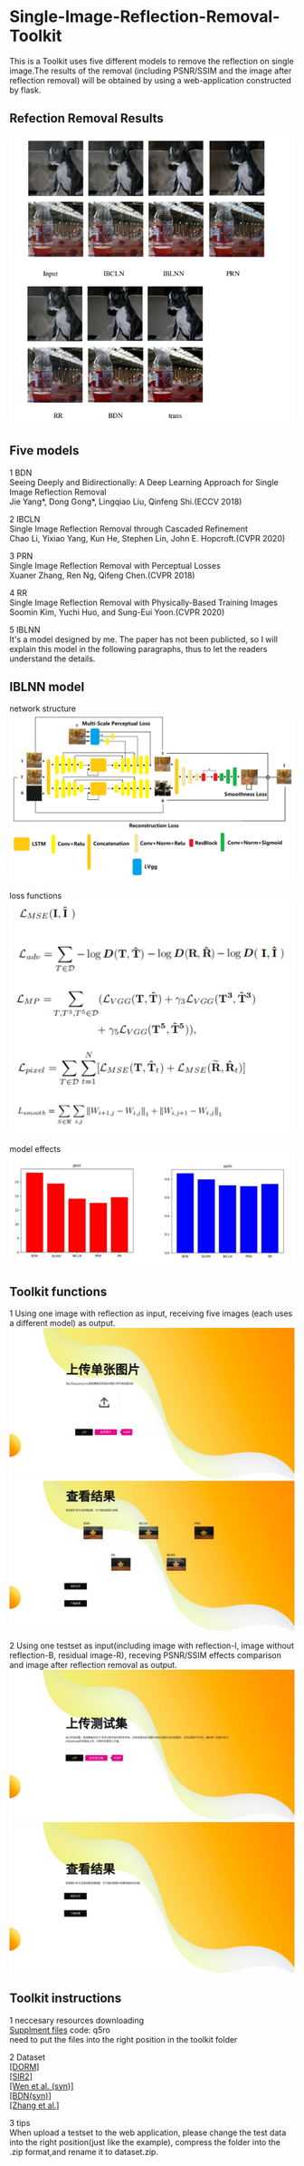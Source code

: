 # Single-Image-Reflection-Removal-Toolkit
This is a Toolkit uses five different models to remove the reflection on single image.The results of the removal (including PSNR/SSIM and the image after reflection removal) will be obtained by using a web-application constructed by flask.

## Refection Removal Results
<img src="./img/result.png">

## Five models
1 BDN<br>
  Seeing Deeply and Bidirectionally: A Deep Learning Approach for Single Image Reflection Removal<br>
  Jie Yang\*, Dong Gong\*, Lingqiao Liu, Qinfeng Shi.(ECCV 2018)<br>

2 IBCLN<br>
  Single Image Reflection Removal through Cascaded Refinement<br>
  Chao Li, Yixiao Yang, Kun He, Stephen Lin, John E. Hopcroft.(CVPR 2020)<br>
  
3 PRN<br>
  Single Image Reflection Removal with Perceptual Losses<br>
  Xuaner Zhang, Ren Ng, Qifeng Chen.(CVPR 2018)<br>
  
4 RR<br>
  Single Image Reflection Removal with Physically-Based Training Images<br>
  Soomin Kim, Yuchi Huo, and Sung-Eui Yoon.(CVPR 2020)<br>
  
5 IBLNN<br>
  It's a model designed by me. The paper has not been publicted, so I will explain this model in the following paragraphs, thus to let the readers understand the details.
  
## IBLNN model

network structure<br>
<img src="./img/network.png">

loss functions<br>
<img src="./img/loss.png">

model effects<br>
<img src="./img/model_effect.png">

## Toolkit functions
1 Using one image with reflection as input, receiving five images (each uses a different model) as output.<br>
<img src="./img/one_input.png">
<img src="./img/one_res.png">

2 Using one testset as input(including image with reflection-I, image without reflection-B, residual image-R), receving PSNR/SSIM effects comparison and image after reflection removal as output.<br>
<img src="./img/multi_input.png">
<img src="./img/multi_res.png">

## Toolkit instructions
1 neccesary resources downloading<br>
[Supplment files](https://pan.baidu.com/s/1fF4x0eraelU1O1Ank77QSw) code: q5ro<br>
need to put the files into the right position in the toolkit folder<br>

2 Dataset<br>
[[DORM]](https://github.com/Eddie-Wang1120/Single-Image-Reflection-Removal-Dorm-Dataset)<br>
[[SIR2]](https://rose1.ntu.edu.sg/dataset/sir2Benchmark/)<br>
[[Wen et al. (syn)]](https://github.com/csqiangwen/Single-Image-Reflection-Removal-Beyond-Linearity#reflection-removal)<br>
[[BDN(syn)]](https://github.com/yangj1e/bdn-refremv#datasets)<br>
[[Zhang et al.]](https://drive.google.com/drive/folders/1NYGL3wQ2pRkwfLMcV2zxXDV8JRSoVxwA)<br>

3 tips<br>
When upload a testset to the web application, please change the test data into the right position(just like the example), compress the folder into the .zip format,and rename it to dataset.zip.
